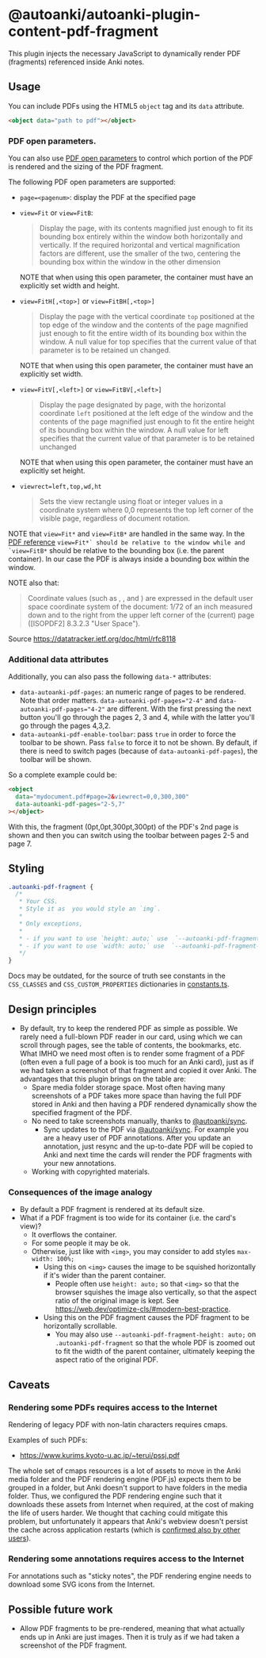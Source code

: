 # @autoanki/autoanki-plugin-content-pdf-fragment

This plugin injects the necessary JavaScript to dynamically render PDF (fragments) referenced inside Anki notes.

## Usage

You can include PDFs using the HTML5 `object` tag and its `data` attribute.

```html
<object data="path to pdf"></object>
```

### PDF open parameters.

You can also use [PDF open parameters](https://pdfobject.com/pdf/pdf_open_parameters_acro8.pdf#page=5&zoom=100,0,600) to control which portion of the PDF is rendered and the sizing of the PDF fragment.

The following PDF open parameters are supported:

- `page=<pagenum>`: display the PDF at the specified page
- `view=Fit` or `view=FitB`:

  > Display the page, with its contents magnified just enough to fit its bounding box entirely within the window both horizontally and vertically. If the required horizontal and vertical magnification factors are different, use the smaller of the two, centering the bounding box within the window in the other dimension

  NOTE that when using this open parameter, the container must have an explicitly set width and height.

- `view=FitH[,<top>]` or `view=FitBH[,<top>]`

  > Display the page with the vertical coordinate `top` positioned at the top edge of the window and the contents of the page magnified just enough to fit the entire width of its bounding box within the window. A null value for top specifies that the current value of that parameter is to be retained un changed.

  NOTE that when using this open parameter, the container must have an explicitly set width.

- `view=FitV[,<left>]` or `view=FitBV[,<left>]`

  > Display the page designated by page, with the horizontal coordinate `left` positioned at the left edge of the window and the contents of the page magnified just enough to fit the entire height of its bounding box within the window. A null value for left specifies that the current value of that parameter is to be retained unchanged

  NOTE that when using this open parameter, the container must have an explicitly set height.

- `viewrect=left,top,wd,ht`

  > Sets the view rectangle using float or integer values in a coordinate system where 0,0 represents the top left corner of the visible page, regardless of document rotation.

NOTE that `view=Fit*` and `view=FitB*` are handled in the same way. In the [PDF reference](https://opensource.adobe.com/dc-acrobat-sdk-docs/pdfstandards/pdfreference1.7old.pdf) `` view=Fit*` should be relative to the window while and `view=FitB* `` should be relative to the bounding box (i.e. the parent container). In our case the PDF is always inside a bounding box within the window.

NOTE also that:

> Coordinate values (such as <left>, <right>, and <width>) are expressed in the default user space coordinate system of the document: 1/72 of an inch measured down and to the right from the upper left corner of the (current) page ([ISOPDF2] 8.3.2.3 "User Space").

Source https://datatracker.ietf.org/doc/html/rfc8118

### Additional data attributes

Additionally, you can also pass the following `data-*` attributes:

- `data-autoanki-pdf-pages`: an numeric range of pages to be rendered. Note that order matters. `data-autoanki-pdf-pages="2-4"` and `data-autoanki-pdf-pages="4-2"` are different. With the first pressing the next button you'll go through the pages 2, 3 and 4, while with the latter you'll go through the pages 4,3,2.
- `data-autoanki-pdf-enable-toolbar`: pass `true` in order to force the toolbar to be shown. Pass `false` to force it to not be shown. By default, if there is need to switch pages (because of `data-autoanki-pdf-pages`), the toolbar will be shown.

So a complete example could be:

```html
<object
  data="mydocument.pdf#page=2&viewrect=0,0,300,300"
  data-autoanki-pdf-pages="2-5,7"
></object>
```

With this, the fragment (0pt,0pt,300pt,300pt) of the PDF's 2nd page is shown and then you can switch using the toolbar between pages 2-5 and page 7.

## Styling

```css
.autoanki-pdf-fragment {
  /*
   * Your CSS.
   * Style it as  you would style an `img`.
   *
   * Only exceptions,
   *
   * - if you want to use `height: auto;` use  `--autoanki-pdf-fragment-height: auto;` instead.
   * - if you want to use `width: auto;` use  `--autoanki-pdf-fragment-width: auto;` instead.
   */
}
```

Docs may be outdated, for the source of truth see constants in the `CSS_CLASSES` and `CSS_CUSTOM_PROPERTIES` dictionaries in [constants.ts](./src/bridge/constants.ts).

## Design principles

- By default, try to keep the rendered PDF as simple as possible. We rarely need a full-blown PDF reader in our card, using which we can scroll through pages, see the table of contents, the bookmarks, etc. What IMHO we need most often is to render some fragment of a PDF (often even a full page of a book is too much for an Anki card), just as if we had taken a screenshot of that fragment and copied it over Anki. The advantages that this plugin brings on the table are:
  - Spare media folder storage space. Most often having many screenshots of a PDF takes more space than having the full PDF stored in Anki and then having a PDF rendered dynamically show the specified fragment of the PDF.
  - No need to take screenshots manually, thanks to [@autoanki/sync](../autoanki-sync).
    - Sync updates to the PDF via [@autoanki/sync](../autoanki-sync). For example you are a heavy user of PDF annotations. After you update an annotation, just resync and the up-to-date PDF will be copied to Anki and next time the cards will render the PDF fragments with your new annotations.
  - Working with copyrighted materials.

### Consequences of the image analogy

- By default a PDF fragment is rendered at its default size.
- What if a PDF fragment is too wide for its container (i.e. the card's view)?
  - It overflows the container.
  - For some people it may be ok.
  - Otherwise, just like with `<img>`, you may consider to add styles `max-width: 100%;`
    - Using this on `<img>` causes the image to be squished horizontally if it's wider than the parent container.
      - People often use `height: auto;` so that `<img>` so that the browser squishes the image also vertically, so that the aspect ratio of the original image is kept. See https://web.dev/optimize-cls/#modern-best-practice.
    - Using this on the PDF fragment causes the PDF fragment to be horizontally scrollable.
      - You may also use `--autoanki-pdf-fragment-height: auto;` on `.autoanki-pdf-fragment` so that the whole PDF is zoomed out to fit the width of the parent container, ultimately keeping the aspect ratio of the original PDF.

## Caveats

### Rendering some PDFs requires access to the Internet

Rendering of legacy PDF with non-latin characters requires cmaps.

Examples of such PDFs:

- https://www.kurims.kyoto-u.ac.jp/~terui/pssj.pdf

The whole set of cmaps resources is a lot of assets to move in the Anki media folder and the PDF rendering engine (PDF.js) expects them to be grouped in a folder, but Anki doesn't support to have folders in the media folder. Thus, we configured the PDF rendering engine such that it downloads these assets from Internet when required, at the cost of making the life of users harder. We thought that caching could mitigate this problem, but unfortunately it appears that Anki's webview doesn't persist the cache across application restarts (which is [confirmed also by other users](https://forums.ankiweb.net/t/how-to-pre-load-the-iframe-html-tags-in-the-back-of-cards/20542/9)).

### Rendering some annotations requires access to the Internet

For annotations such as "sticky notes", the PDF rendering engine needs to download some SVG icons from the Internet.

## Possible future work

- Allow PDF fragments to be pre-rendered, meaning that what actually ends up in Anki are just images. Then it is truly as if we had taken a screenshot of the PDF fragment.

